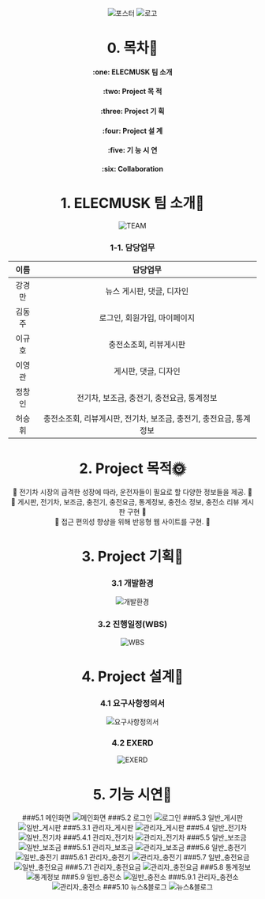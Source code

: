 <div align=center>

![포스터](https://github.com/hykim-king/ELECMUSK/blob/main/doc/images/Poster.PNG)
![로고](https://github.com/hykim-king/ELECMUSK/blob/main/doc/images/EVerything_logo.png)  
  
# 0. 목차:link:   
<H4>:one: ELECMUSK 팀 소개
 <br>
<H4>:two: Project 목 적   
 <br>
<H4>:three: Project 기 획   
 <br>
<H4>:four: Project 설 계   
 <br>
<H4>:five: 기 능 시 연   
 <br>
<H4>:six: Collaboration   
 <br>

# 1. ELECMUSK 팀 소개:raised_hands:
![TEAM](https://github.com/hykim-king/ELECMUSK/blob/main/doc/images/people.PNG)
  
 ### 1-1. 담당업무 
|이름|담당업무|
|:-------:|:-------:|
|강경만| 뉴스 게시판, 댓글, 디자인|
|김동주| 로그인, 회원가입, 마이페이지|
|이규호| 충전소조회, 리뷰게시판|
|이영관| 게시판, 댓글, 디자인|
|정창인| 전기차, 보조금, 충전기, 충전요금, 통계정보|
|허승휘| 충전소조회, 리뷰게시판, 전기차, 보조금, 충전기, 충전요금, 통계정보|

# 2. Project 목적:sun_with_face:   

:round_pushpin: 전기차 시장의 급격한 성장에 따라, 운전자들이 필요로 할 다양한 정보들을 제공. :triangular_flag_on_post:   
:round_pushpin: 게시판, 전기차, 보조금, 충전기, 충전요금, 통계정보, 충전소 정보, 충전소 리뷰 게시판 구현 :triangular_flag_on_post:   
:round_pushpin: 접근 편의성 향상을 위해 반응형 웹 사이트를 구현. :triangular_flag_on_post:   

  
# 3. Project 기획:seedling:   
 ### 3.1 개발환경
![개발환경](https://github.com/hykim-king/ELECMUSK/blob/main/doc/images/use_tools.png)
  
 ### 3.2 진행일정(WBS)
 ![WBS](https://github.com/hykim-king/ELECMUSK/blob/main/doc/images/WBS.png)
  
 

# 4. Project 설계:sunflower:   
  ### 4.1 요구사항정의서
  ![요구사항정의서](https://github.com/hykim-king/ELECMUSK/blob/main/doc/images/%EC%9A%94%EA%B5%AC%EC%82%AC%ED%95%AD%EC%A0%95%EC%9D%98%EC%84%9C.png)
  
  ### 4.2 EXERD
![EXERD](https://github.com/hykim-king/ELECMUSK/blob/main/doc/images/exerd.png)

  
# 5. 기능 시연:sunflower:  
  ###5.1 메인화면
   ![메인화면](https://github.com/hykim-king/ELECMUSK/blob/main/doc/videos/6.%EB%A9%94%EC%9D%B8%ED%99%94%EB%A9%B4.gif)
  ###5.2 로그인
   ![로그인](https://github.com/hykim-king/ELECMUSK/blob/main/doc/videos/13.%EB%A1%9C%EA%B7%B8%EC%9D%B8_%ED%9A%8C%EC%9B%90%EA%B0%80%EC%9E%85.gif)
  ###5.3 일반_게시판
   ![일반_게시판]()
  ###5.3.1 관리자_게시판
   ![관리자_게시판]()
  ###5.4 일반_전기차
   ![일반_전기차](https://github.com/hykim-king/ELECMUSK/blob/main/doc/videos/10.%EC%9D%BC%EB%B0%98%EC%9C%A0%EC%A0%80%EC%A0%84%EA%B8%B0%EC%B0%A8%EC%A0%95%EB%B3%B4.gif)
  ###5.4.1 관리자_전기차
   ![관리자_전기차](https://github.com/hykim-king/ELECMUSK/blob/main/doc/videos/2.%EA%B4%80%EB%A6%AC%EC%9E%90%EC%A0%84%EA%B8%B0%EC%B0%A8%EC%A0%95%EB%B3%B4.gif)
  ###5.5 일반_보조금
   ![일반_보조금](https://github.com/hykim-king/ELECMUSK/blob/main/doc/videos/7.%EC%9D%BC%EB%B0%98%EC%9C%A0%EC%A0%80%EB%B3%B4%EC%A1%B0%EA%B8%88.gif)
  ###5.5.1 관리자_보조금
   ![관리자_보조금](https://github.com/hykim-king/ELECMUSK/blob/main/doc/videos/1.%EA%B4%80%EB%A6%AC%EC%9E%90%EB%B3%B4%EC%A1%B0%EA%B8%88.gif)
  ###5.6 일반_충전기
   ![일반_충전기](https://github.com/hykim-king/ELECMUSK/blob/main/doc/videos/9.%EC%9D%BC%EB%B0%98%EC%9C%A0%EC%A0%80%EC%B6%A9%EC%A0%84%EA%B8%B0.gif)
  ###5.6.1 관리자_충전기
   ![관리자_충전기](https://github.com/hykim-king/ELECMUSK/blob/main/doc/videos/3.%EA%B4%80%EB%A6%AC%EC%9E%90%EC%B6%A9%EC%A0%84%EA%B8%B0.gif)
  ###5.7 일반_충전요금
   ![일반_충전요금](https://github.com/hykim-king/ELECMUSK/blob/main/doc/videos/12.%EC%9D%BC%EB%B0%98%EC%9C%A0%EC%A0%80%EC%B6%A9%EC%A0%84%EC%9A%94%EA%B8%88.gif)
  ###5.7.1 관리자_충전요금
   ![관리자_충전요금](https://github.com/hykim-king/ELECMUSK/blob/main/doc/videos/5.%EA%B4%80%EB%A6%AC%EC%9E%90%EC%B6%A9%EC%A0%84%EC%9A%94%EA%B8%88.gif)
  ###5.8 통계정보
   ![통계정보](https://github.com/hykim-king/ELECMUSK/blob/main/doc/videos/14.%ED%86%B5%EA%B3%84%EC%A0%95%EB%B3%B4.gif)
  ###5.9 일반_충전소
   ![일반_충전소](https://github.com/hykim-king/ELECMUSK/blob/main/doc/videos/11.%EC%9D%BC%EB%B0%98%EC%9C%A0%EC%A0%80%EC%B6%A9%EC%A0%84%EC%86%8C%EB%A6%AC%EB%B7%B0.gif)
  ###5.9.1 관리자_충전소
   ![관리자_충전소](https://github.com/hykim-king/ELECMUSK/blob/main/doc/videos/4.%EA%B4%80%EB%A6%AC%EC%9E%90%EC%B6%A9%EC%A0%84%EC%86%8C.gif)
  ###5.10 뉴스&블로그
   ![뉴스&블로그](https://github.com/hykim-king/ELECMUSK/blob/main/doc/videos/8.%EC%9D%BC%EB%B0%98%EC%9C%A0%EC%A0%80%EB%89%B4%EC%8A%A4%EB%B8%94%EB%A1%9C%EA%B7%B8.gif)
</div>
